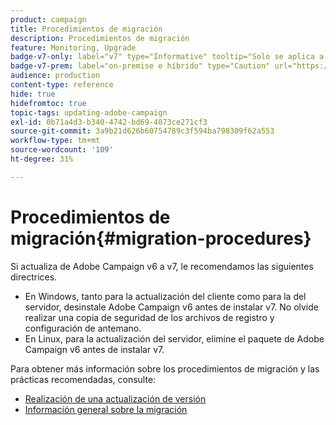 ```yaml
---
product: campaign
title: Procedimientos de migración
description: Procedimientos de migración
feature: Monitoring, Upgrade
badge-v7-only: label="v7" type="Informative" tooltip="Solo se aplica a Campaign Classic v7"
badge-v7-prem: label="on-premise e híbrido" type="Caution" url="https://experienceleague.adobe.com/docs/campaign-classic/using/installing-campaign-classic/architecture-and-hosting-models/hosting-models-lp/hosting-models.html?lang=es" tooltip="Se aplica solo a implementaciones On-premise e híbridas"
audience: production
content-type: reference
hide: true
hidefromtoc: true
topic-tags: updating-adobe-campaign
exl-id: 0b71a4d3-b340-4742-bd69-4073ce271cf3
source-git-commit: 3a9b21d626b60754789c3f594ba798309f62a553
workflow-type: tm+mt
source-wordcount: '109'
ht-degree: 31%

---
```


# Procedimientos de migración{#migration-procedures}



Si actualiza de Adobe Campaign v6 a v7, le recomendamos las siguientes directrices.

* En Windows, tanto para la actualización del cliente como para la del servidor, desinstale Adobe Campaign v6 antes de instalar v7. No olvide realizar una copia de seguridad de los archivos de registro y configuración de antemano.
* En Linux, para la actualización del servidor, elimine el paquete de Adobe Campaign v6 antes de instalar v7.

Para obtener más información sobre los procedimientos de migración y las prácticas recomendadas, consulte:

* [Realización de una actualización de versión](https://helpx.adobe.com/es/campaign/kb/acc-build-upgrade.html)
* [Información general sobre la migración](../../migration/using/about-migration.md)
